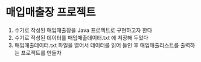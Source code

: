 # 매입매출장 프로젝트
1. 수기로 작성된 매입매출장을 Java 프로젝트로 구현하고자 한다
2. 수기로 작성된 데이터를 매입매출데이터.txt 에 저장해 두었다
3. 매입매출데이터.txt 파일을 열어서 데이터를 읽어 들인 후 매입매출리스트를 출력하는 프로젝트를 만들자
